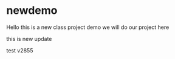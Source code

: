 # newdemo
Hello this is a new class project demo
we will do our project here

this is new update

test v2855